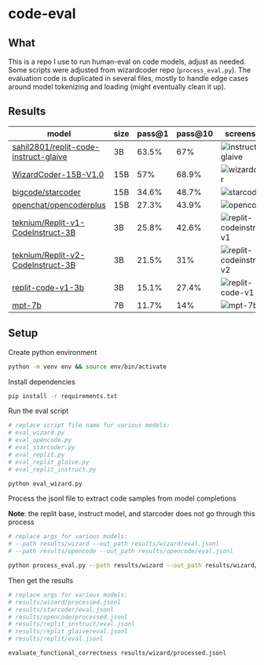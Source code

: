 # code-eval

## What

This is a repo I use to run human-eval on code models, adjust as needed. Some scripts were adjusted from wizardcoder repo (`process_eval.py`). The evaluation code is duplicated in several files, mostly to handle edge cases around model tokenizing and loading (might eventually clean it up).

## Results
 
| model                                                                                                 | size | pass@1 | pass@10 | screenshot                                                                                                         |
| ----------------------------------------------------------------------------------------------------- | ---- | ------ | ------- | ------------------------------------------------------------------------------------------------------------------ |
| [sahil2801/replit-code-instruct-glaive](https://huggingface.co/sahil2801/replit-code-instruct-glaive) | 3B   | 63.5%  | 67%     | ![instruct-glaive](https://github.com/abacaj/code-eval/assets/7272343/6fd7527d-0dc4-4b48-8a57-ad0373074bc5)        |
| [WizardCoder-15B-V1.0](https://huggingface.co/WizardLM/WizardCoder-15B-V1.0)                          | 15B  | 57%    | 68.9%   | ![wizardcoder](https://github.com/abacaj/code-eval/assets/7272343/0b941ff8-b474-4236-bbc0-89d925bbd34e)            |
| [bigcode/starcoder](https://huggingface.co/bigcode/starcoder)                                         | 15B  | 34.6%  | 48.7%   | ![starcoder](https://github.com/abacaj/code-eval/assets/7272343/eb5df978-f56b-4557-a433-8b8fa863a059)              |
| [openchat/opencoderplus](https://huggingface.co/openchat/opencoderplus)                               | 15B  | 27.3%  | 43.9%   | ![opencoder](https://github.com/abacaj/code-eval/assets/7272343/1fa9f5ef-941b-4ea8-981e-c3f258c03fee)              |
| [teknium/Replit-v1-CodeInstruct-3B](https://huggingface.co/teknium/Replit-v1-CodeInstruct-3B)         | 3B   | 25.8%  | 42.6%   | ![replit-codeinstruct-v1](https://github.com/abacaj/code-eval/assets/7272343/4fca98d8-2c22-43ce-9639-e998ecb4fedc) |
| [teknium/Replit-v2-CodeInstruct-3B](https://huggingface.co/teknium/Replit-v2-CodeInstruct-3B)         | 3B   | 21.5%  | 31%     | ![replit-codeinstruct-v2](https://github.com/abacaj/code-eval/assets/7272343/655aaa1d-0715-4fcd-b9ba-a22b5fddb215) |
| [replit-code-v1-3b](https://huggingface.co/replit/replit-code-v1-3b)                                  | 3B   | 15.1%  | 27.4%   | ![replit-code-v1](https://github.com/abacaj/code-eval/assets/7272343/53375b9e-9054-4e8d-936a-1b1e7d13c291)         |
| [mpt-7b](https://huggingface.co/mosaicml/mpt-7b)                                                      | 7B   | 11.7%  | 14%     | ![mpt-7b](https://github.com/abacaj/code-eval/assets/7272343/f0a082f9-35bc-423c-ad50-c21d90f2447c)                 |

## Setup

Create python environment

```sh
python -m venv env && source env/bin/activate
```

Install dependencies

```sh
pip install -r requirements.txt
```

Run the eval script

```sh
# replace script file name for various models:
# eval_wizard.py
# eval_opencode.py
# eval_starcoder.py
# eval_replit.py
# eval_replit_glaive.py
# eval_replit_instruct.py

python eval_wizard.py
```

Process the jsonl file to extract code samples from model completions

**Note**: the replit base, instruct model, and starcoder does not go through this process

```sh
# replace args for various models:
# --path results/wizard --out_path results/wizard/eval.jsonl
# --path results/opencode --out_path results/opencode/eval.jsonl

python process_eval.py --path results/wizard --out_path results/wizard/processed.jsonl --add_prompt
```

Then get the results

```sh
# replace args for various models:
# results/wizard/processed.jsonl
# results/starcoder/eval.jsonl
# results/opencode/processed.jsonl
# results/replit_instruct/eval.jsonl
# results/replit_glaive/eval.jsonl
# results/replit/eval.jsonl

evaluate_functional_correctness results/wizard/processed.jsonl
```
